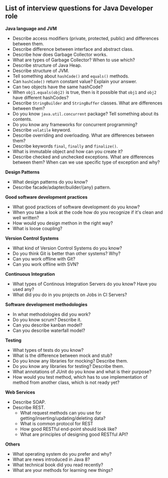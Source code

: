 List of interview questions for Java Developer role
---------------------------------------------------

**Java language and JVM**
- Describe access modifiers (private, protected, public) and differences between them.
- Describe difference between interface and abstract class.
- Describe how does Garbage Collector works.
- What are types of Garbage Collector? When to use which?
- Describe structure of Java Heap.
- Describe structure of JVM.
- Tell something about `hashCode()` and `equals()` methods.
- Can `hashCode()` return constant value? Explain your answer.
- Can two objects have the same hashCode?
- When `obj1.equals(obj2)` is true, then is it possible that `obj1` and `obj2` have different hashCodes?
- Describe `StringBuilder` and `StringBuffer` classes. What are differences between them?
- Do you know `java.util.concurrent` package? Tell something about its contents.
- Do you know any frameworks for concurrent programming?
- Describe `volatile` keyword.
- Describe overriding and overloading. What are differences between them?
- Describe keywords `final`, `finally` and `finalize()`.
- What is immutable object and how can you create it?
- Describe checked and unchecked exceptions. What are differences between them? When can we use specific type of exception and why?

**Design Patterns**

- What design patterns do you know?
- Describe facade/adapter/builder/{any} pattern.

**Good software development practices**

- What good practices of software development do you know?
- When you take a look at the code how do you recognize if it's clean and well written?
- How would you design methon in the right way?
- What is loose coupling?

**Version Control Systems**
- What kind of Version Control Systems do you know?
- Do you think Git is better than other systems? Why?
- Can you work offline with Git?
- Can you work offline with SVN?

**Continuous Integration**
- What types of Continous Integration Servers do you know? Have you used any?
- What did you do in you projects on Jobs in CI Servers?

**Software development methodologies**
- In what methodologies did you work?
- Do you know scrum? Describe it.
- Can you describe kanban model?
- Can you describe waterfall model?

**Testing**
- What types of tests do you know?
- What is the difference between mock and stub?
- Do you know any libraries for mocking? Describe them.
- Do you know any libraries for testing? Describe them.
- What annotations of JUnit do you know and what is their purpose?
- How would you test method, which has to use implementation of method from another class, which is not ready yet?

**Web Services**
- Describe SOAP.
- Describe REST.
  - What request methods can you use for getting/inserting/updating/deleting data?
  - What is common protocol for REST
  - How good RESTful end-point should look like?
  - What are principles of designing good RESTful API?
  
**Others**
  - What operating system do you prefer and why?
  - What are news introduced in Java 8?
  - What technical book did you read recently?
  - What are your methods for learning new things?
  
